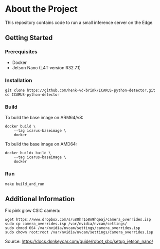# About the Project
This repository contains code to run a small inference server on the Edge.

## Getting Started

### Prerequisites
- Docker
- Jetson Nano (L4T version R32.7.1)

### Installation
```
git clone https://github.com/henk-vd-brink/ICARUS-python-detector.git
cd ICARUS-python-detector
```

### Build
To build the base image on ARM64/v8:
```
docker build \
    --tag icarus-baseimage \
    docker
```

To build the base image on AMD64:
```
docker buildx build \
    --tag icarus-baseimage \
    docker
```

### Run
```
make build_and_run
```

## Additional Information
Fix pink glow CSIC camera:
```
wget https://www.dropbox.com/s/u80hr1o8n9hqeaj/camera_overrides.isp
sudo cp camera_overrides.isp /var/nvidia/nvcam/settings/
sudo chmod 664 /var/nvidia/nvcam/settings/camera_overrides.isp
sudo chown root:root /var/nvidia/nvcam/settings/camera_overrides.isp
```
Source: https://docs.donkeycar.com/guide/robot_sbc/setup_jetson_nano/